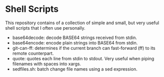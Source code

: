 Shell Scripts
=============
This repository contains of a collection of simple and small, but very useful
shell scripts that I often use personally.

* base64decode: decode BASE64 strings received from stdin.
* base64encode: encode plain strings into BASE64 from stdin.
* git-can-ff: determines if the current branch can fast-forward (ff) to its
              remote counterpart.
* quote: quotes each line from stdin to stdout. Very useful when piping
         filenames with spaces into xargs.
* sedfiles.sh: batch change file names using a sed expression.
